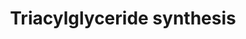 ---
annotations:
- id: PW:0000736
  parent: classic metabolic pathway
  type: Pathway Ontology
  value: triacylglycerol biosynthetic pathway
authors:
- MaintBot
- Andra
- Egonw
- Mkutmon
- Eweitz
description: ''
last-edited: 2021-12-08
organisms:
- Bos taurus
redirect_from:
- /index.php/Pathway:WP1013
- /instance/WP1013
- /instance/WP1013_r120484
revision: r120484
schema-jsonld:
- '@context': https://schema.org/
  '@id': https://wikipathways.github.io/pathways/WP1013.html
  '@type': Dataset
  creator:
    '@type': Organization
    name: WikiPathways
  description: ''
  keywords:
  - AGPAT1
  - AGPAT2
  - AGPAT3
  - AGPAT4
  - AGPAT5
  - AGPS
  - Acyl dihydroxyacetone phosphate
  - DGAT1
  - DGAT2
  - Diacylglycerol
  - Dihydroxyacetone phosphate
  - Fatty acyl CoA
  - GK
  - GK2
  - GNPAT
  - GPAM
  - GPD1
  - Glycerol
  - Glycerol-3-phosphate
  - HSL
  - LIPC
  - LPL
  - Lysophosphatidic acid
  - MOGAT1
  - MOGAT2
  - MOGAT3
  - Monoacylglycerol
  - PNPLA2
  - PPAP2A
  - PPAP2B
  - PPAP2C
  - Phosphatidic acid
  - Triacylglycerol
  license: CC0
  name: Triacylglyceride synthesis
seo: CreativeWork
title: Triacylglyceride synthesis
wpid: WP1013
---
